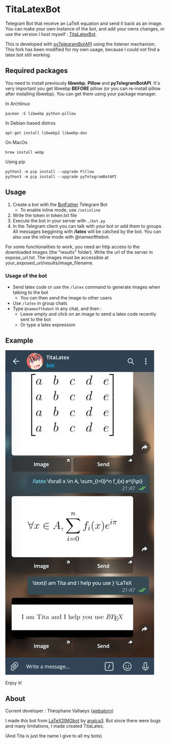 # TitaLatexBot
Telegram Bot that receive an LaTeX equation and send it back as an image. You can make your own instance of the bot, and add your owns changes, or use the version I host myself : [TitaLatexBot](https://t.me/titalatexbot).

This is developed with [pyTelegramBotAPI](https://github.com/eternnoir/pyTelegramBotAPI) using the listener mechanism. This fork has been modified for my own usage, because I could not find a latex bot still working.

## Required packages

You need to install previously **libwebp**, **Pillow** and **pyTelegramBotAPI**. It's very important you get libwebp **BEFORE** pillow (or you can re-install pillow after installing libwebp). You can get them using your package manager.

In Archlinux
```
pacman -S libwebp python-pillow
```

In Debian-based distros
```
apt-get install libwebp2 libwebp-dev
```

On MacOs
```
brew install webp
```

Using pip
```
python3 -m pip install --upgrade Pillow
python3 -m pip install --upgrade pyTelegramBotAPI
```

## Usage

1. Create a bot with the [BotFather](https://t.me/botfather) Telegram Bot
	- To enable inline mode, use ```/setinline ```
2. Write the token in token.txt file
3. Execute the bot in your server with ```./bot.py```
4. In the Telegram client you can talk with your bot or add them to groups. All messages beggining with **/latex** will be catched by the bot. You can also use the inline mode with @nameofthebot.

For some functionalities to work, you need an http access to the downloaded images (the "results" folder). Write the url of the server in expose_url.txt. The images must be accessible at your_exposed_url/results/image_filename.

### Usage of the bot

- Send latex code or use the ```/latex``` command to generate images when talking to the bot
	- You can then send the image to other users
- Use ```/latex``` in group chats
- Type ```@nameofthebot``` in any chat, and then :
	- Leave empty and click on an image to send a latex code recently sent to the bot
	- Or type a latex expression


## Example

![Examples from the original dev mobile](example.png)

Enjoy it!

## About

Current developer : Théophane Vallaeys ([webalorn](https://github.com/webalorn))

I made this bot from [LaTeX2IMGbot](https://github.com/analca3/LaTeX2IMGbot) by [analca3](https://github.com/analca3). But since there were bugs and many limitations, I made created TitaLatex.

(And Tita is just the name I give to all my bots)